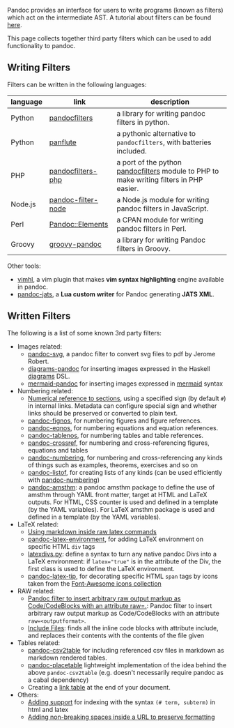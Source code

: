 Pandoc provides an interface for users to write programs (known as filters) which act on the intermediate AST. A tutorial about filters can be found [here](http://johnmacfarlane.net/pandoc/scripting.html).

This page collects together third party filters which can be used to add functionality to pandoc.

## Writing Filters

Filters can be written in the following languages:

| language	| link	| description	|  
|  ------	| ------	| ------	|  
| Python	| [pandocfilters](https://github.com/jgm/pandocfilters)	| a library for writing pandoc filters in python.	| 
| Python	| [panflute](https://github.com/sergiocorreia/panflute)	| a pythonic alternative to `pandocfilters`, with batteries included.	| 
| PHP	| [pandocfilters-php](https://github.com/vinai/pandocfilters-php)	| a port of the python [pandocfilters](https://github.com/jgm/pandocfilters) module to PHP to make writing filters in PHP easier.	| 
| Node.js	| [pandoc-filter-node](https://github.com/mvhenderson/pandoc-filter-node)	| a Node.js module for writing pandoc filters in JavaScript.	|  
| Perl	| [Pandoc::Elements](https://metacpan.org/release/Pandoc-Elements)	| a CPAN module for writing pandoc filters in Perl.	| 
| Groovy	| [groovy-pandoc](https://github.com/dfrommi/groovy-pandoc)	| a library for writing Pandoc filters in Groovy.	| 

Other tools:

- [vimhl](https://github.com/lyokha/vim-publish-helper), a vim plugin that makes **vim syntax highlighting** engine available in pandoc.
- [pandoc-jats](https://github.com/mfenner/pandoc-jats), a **Lua custom writer** for Pandoc generating **JATS XML**.

## Written Filters

The following is a list of some known 3rd party filters:

- Images related:
	- [pandoc-svg](https://gist.github.com/jeromerobert/3996eca3acd12e4c3d40), a pandoc filter to convert svg files to pdf by Jerome Robert.
	- [diagrams-pandoc](http://hackage.haskell.org/package/diagrams-pandoc) for inserting images expressed in the Haskell [diagrams](http://projects.haskell.org/diagrams/) DSL.
	- [mermaid-pandoc](https://github.com/raghur/mermaid-filter) for inserting images expressed in [mermaid](http://knsv.github.io/mermaid/) syntax
- Numbering related:
	- [Numerical reference to sections](https://gist.github.com/jkr/bcfacbfdcf4cc4bafcf6), using a specified sign (by default `#`) in internal links. Metadata can configure special sign and whether links should be preserved or converted to plain text.
	- [pandoc-fignos](https://github.com/tomduck/pandoc-fignos), for numbering figures and figure references.
	- [pandoc-eqnos](https://github.com/tomduck/pandoc-eqnos), for numbering equations and equation references.
	- [pandoc-tablenos](https://github.com/tomduck/pandoc-tablenos), for numbering tables and table references.
	- [pandoc-crossref](https://github.com/lierdakil/pandoc-crossref), for numbering and cross-referencing figures, equations and tables
	- [pandoc-numbering](https://github.com/chdemko/pandoc-numbering), for numbering and cross-referencing any kinds of things such as examples, theorems, exercises and so on
	- [pandoc-listof](https://github.com/chdemko/pandoc-listof), for creating lists of any kinds (can be used efficiently with [pandoc-numbering](https://github.com/chdemko/pandoc-numbering))
	- [pandoc-amsthm](https://github.com/ickc/pandoc-amsthm): a pandoc amsthm package to define the use of amsthm through YAML front matter, target at HTML and LaTeX outputs. For HTML, CSS counter is used and defined in a template (by the YAML variables). For LaTeX amsthm package is used and defined in a template (by the YAML variables).
- LaTeX related:
	- [Using markdown inside raw latex commands](https://gist.github.com/mpickering/f1718fcdc4c56273ed52)
	- [pandoc-latex-environment](https://github.com/chdemko/pandoc-latex-environment), for adding LaTeX environment on specific HTML `div` tags
	- [latexdivs.py](https://github.com/ickc/pandocfilters/blob/master/examples/latexdivs.py): define a syntax to turn any native pandoc Divs into a LaTeX environment: if `latex="true"` is in the attribute of the Div, the first class is used to define the LaTeX environment.
	- [pandoc-latex-tip](https://github.com/chdemko/pandoc-latex-tip), for decorating specific HTML `span` tags by icons taken from the [Font-Awesome icons collection](http://fontawesome.io/icons/)
- RAW related:
	- [Pandoc filter to insert arbitrary raw output markup as Code/CodeBlocks with an attribute raw=<outputformat>.](https://gist.github.com/bpj/e6e53cbe679d3ec77e25): Pandoc filter to insert arbitrary raw output markup as Code/CodeBlocks with an attribute `raw=<outputformat>`.
	- [Include Files](http://pandoc.org/scripting.html#include-files): finds all the inline code blocks with attribute include, and replaces their contents with the contents of the file given
- Tables related:
	- [pandoc-csv2table](https://github.com/baig/pandoc-csv2table) for including referenced csv files in markdown as markdown rendered tables.
	- [pandoc-placetable](https://github.com/mb21/pandoc-placetable) lightweight implementation of the idea behind the above `pandoc-csv2table` (e.g. doesn't necessarily require pandoc as a cabal dependency)
	- Creating a [link table](http://stackoverflow.com/questions/26406816/pandoc-is-there-a-way-to-include-an-appendix-of-links-in-a-pdf-from-markdown/26415375#26415375) at the end of your document.
- Others:
	- [Adding support](https://gist.github.com/mpickering/8bc9bb34c4e9b076b107) for indexing with the syntax ``(# term, subterm)`` in html and latex
	- [Adding non-breaking spaces inside a URL to preserve formatting](https://gist.github.com/mpickering/fdc747b9c8306659cb43)
